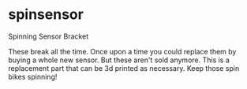 # spinsensor
Spinning Sensor Bracket

These break all the time. Once upon a time you could replace them by buying a whole new sensor. But these aren't sold anymore. This is a replacement part that can be 3d printed as necessary. Keep those spin bikes spinning!
